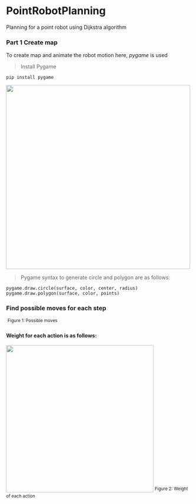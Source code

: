 # PointRobotPlanning
Planning for a point robot using Dijkstra algorithm

### Part 1 Create map
To create map and animate the robot motion here, *pygame* is used
> Install Pygame
```
pip install pygame
```

[<img src="https://user-images.githubusercontent.com/13993518/155918318-09e236c7-3c42-4aff-9fb0-e4e98eec9dd2.png" width="500" aligh="center"/>](https://user-images.githubusercontent.com/13993518/155918318-09e236c7-3c42-4aff-9fb0-e4e98eec9dd2.png)

> Pygame syntax to generate circle and polygon are as follows:
~~~~
pygame.draw.circle(surface, color, center, radius) 
pygame.draw.polygon(surface, color, points)
~~~~

### Find possible moves for each step
![<img src="https://user-images.githubusercontent.com/13993518/156101896-ff6c9c3d-aa50-43a5-a714-ca455f7346bc.png" width="250"/>](https://user-images.githubusercontent.com/13993518/156101896-ff6c9c3d-aa50-43a5-a714-ca455f7346bc.png)
<sup size="0.5">Figure 1: Possible moves</sup>


#### Weight for each action is as follows:
<img src="https://user-images.githubusercontent.com/13993518/156457885-275d718e-0ae2-457e-89c3-6ca22c3ab387.png" width="400"/>
<sup size="0.5">Figure 2: Weight of each action</sup>

